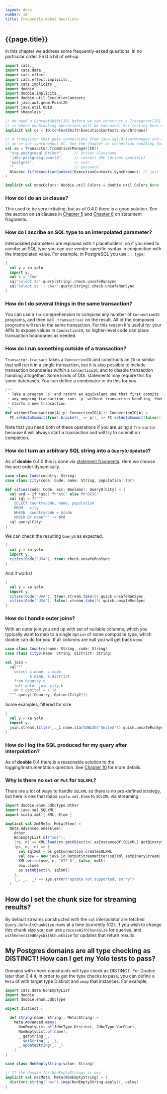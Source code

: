 ```yaml
---
layout: docs
number: 18
title: Frequently-Asked Questions
---
```


## {{page.title}}

In this chapter we address some frequently-asked questions, in no particular order. First a bit of set-up.

```scala mdoc:silent
import cats._
import cats.data._
import cats.effect._
import cats.effect.implicits._
import cats.implicits._
import doobie._
import doobie.implicits._
import doobie.util.ExecutionContexts
import java.awt.geom.Point2D
import java.util.UUID
import shapeless._

// We need a ContextShift[IO] before we can construct a Transactor[IO]. The passed ExecutionContext
// is where nonblocking operations will be executed. For testing here we're using a synchronous EC.
implicit val cs = IO.contextShift(ExecutionContexts.synchronous)

// A transactor that gets connections from java.sql.DriverManager and executes blocking operations
// on an our synchronous EC. See the chapter on connection handling for more info.
val xa = Transactor.fromDriverManager[IO](
  "org.postgresql.Driver",     // driver classname
  "jdbc:postgresql:world",     // connect URL (driver-specific)
  "postgres",                  // user
  "",                          // password
  Blocker.liftExecutionContext(ExecutionContexts.synchronous) // just for testing
)
```

```scala mdoc:invisible
implicit val mdocColors: doobie.util.Colors = doobie.util.Colors.None
```

### How do I do an `IN` clause?

This used to be very irritating, but as of 0.4.0 there is a good solution. See the section on `IN` clauses in [Chapter 5](05-Parameterized.html) and [Chapter 8](08-Fragments.html) on statement fragments.

### How do I ascribe an SQL type to an interpolated parameter?

Interpolated parameters are replaced with `?` placeholders, so if you need to ascribe an SQL type you can use vendor-specific syntax in conjunction with the interpolated value. For example, in PostgreSQL you use `:: type`:

```scala mdoc
{
  val y = xa.yolo
  import y._
  val s = "foo"
  sql"select $s".query[String].check.unsafeRunSync
  sql"select $s :: char".query[String].check.unsafeRunSync
}
```

### How do I do several things in the same transaction?

You can use a `for` comprehension to compose any number of `ConnectionIO` programs, and then call `.transact(xa)` on the result. All of the composed programs will run in the same transaction. For this reason it's useful for your APIs to expose values in `ConnectionIO`, so higher-level code can place transaction boundaries as needed.

### How do I run something outside of a transaction?

`Transactor.transact` takes a `ConnectionIO` and constructs an `IO` or similar that will run it in a single transaction, but it is also possible to include transaction boundaries *within* a `ConnectionIO`, and to disable transaction handling altogether. Some kinds of DDL statements may require this for some databases. You can define a combinator to do this for you.

```scala mdoc:silent
/**
 * Take a program `p` and return an equivalent one that first commits
 * any ongoing transaction, runs `p` without transaction handling, then
 * starts a new transaction.
 */
def withoutTransaction[A](p: ConnectionIO[A]): ConnectionIO[A] =
  FC.setAutoCommit(true).bracket(_ => p)(_ => FC.setAutoCommit(false))
```

Note that you need both of these operations if you are using a `Transactor` because it will always start a transaction and will try to commit on completion.


### How do I turn an arbitrary SQL string into a `Query0/Update0`?

As of **doobie** 0.4.0 this is done via [statement fragments](08-Fragments.html). Here we choose the sort order dynamically.

```scala mdoc:silent
case class Code(country: String)
case class City(code: Code, name: String, population: Int)

def cities(code: Code, asc: Boolean): Query0[City] = {
  val ord = if (asc) fr"ASC" else fr"DESC"
  val sql = fr"""
    SELECT countrycode, name, population
    FROM   city
    WHERE  countrycode = $code
    ORDER BY name""" ++ ord
  sql.query[City]
}
```

We can check the resulting `Query0` as expected.

```scala mdoc
{
  val y = xa.yolo
  import y._
  cities(Code("USA"), true).check.unsafeRunSync
}
```

And it works!

```scala mdoc
{
  val y = xa.yolo
  import y._
  cities(Code("USA"), true).stream.take(5).quick.unsafeRunSync
  cities(Code("USA"), false).stream.take(5).quick.unsafeRunSync
}
```

### How do I handle outer joins?

With an outer join you end up with set of nullable columns, which you typically want to map to a single `Option` of some composite type, which doobie can do for you. If all columns are null you will get back `None`.

```scala mdoc:silent
case class Country(name: String, code: String)
case class City2(name: String, district: String)

val join =
  sql"""
    select c.name, c.code,
           k.name, k.district
    from country c
    left outer join city k
    on c.capital = k.id
  """.query[(Country, Option[City2])]
```

Some examples, filtered for size.

```scala mdoc
{
  val y = xa.yolo
  import y._
  join.stream.filter(_._1.name.startsWith("United")).quick.unsafeRunSync
}
```

### How do I log the SQL produced for my query after interpolation?

As of **doobie** 0.4 there is a reasonable solution to the logging/instrumentation question. See [Chapter 10](10-Logging.html) for more details.

### Why is there no `Get` or `Put` for `SQLXML`?

There are a lot of ways to handle `SQLXML` so there is no pre-defined strategy, but here is one that maps `scala.xml.Elem` to `SQLXML` via streaming.

```scala mdoc:silent
import doobie.enum.JdbcType.Other
import java.sql.SQLXML
import scala.xml.{ XML, Elem }

implicit val XmlMeta: Meta[Elem] =
  Meta.Advanced.one[Elem](
    Other,
    NonEmptyList.of("xml"),
    (rs, n) => XML.load(rs.getObject(n).asInstanceOf[SQLXML].getBinaryStream),
    (ps, n,  e) => {
      val sqlXml = ps.getConnection.createSQLXML
      val osw = new java.io.OutputStreamWriter(sqlXml.setBinaryStream)
      XML.write(osw, e, "UTF-8", false, null)
      osw.close
      ps.setObject(n, sqlXml)
    },
    (_, _,  _) => sys.error("update not supported, sorry")
  )
```

## How do I set the chunk size for streaming results?

By default streams constructed with the `sql` interpolator are fetched `Query.DefaultChunkSize` rows at a time (currently 512). If you wish to change this chunk size you can use `processWithChunkSize` for queries, and `withGeneratedKeysWithChunkSize` for updates that return results.

## My Postgres domains are all type checking as DISTINCT! How can I get my Yolo tests to pass?

Domains with check constraints will type check as DISTINCT. For Doobie later than 0.4.4, in order to get the type checks to pass, you can define a `Meta` of with target type Distinct and `xmap` that instances. For example,

```scala mdoc:silent
import cats.data.NonEmptyList
import doobie._
import doobie.enum.JdbcType

object distinct {

  def string(name: String): Meta[String] =
    Meta.Advanced.many(
      NonEmptyList.of(JdbcType.Distinct, JdbcType.VarChar),
      NonEmptyList.of(name),
      _ getString _,
      _.setString(_, _),
      _.updateString(_, _)
    )
}

case class NonEmptyString(value: String)

// If the domain for NonEmptyStrings is nes
implicit val nesMeta: Meta[NonEmptyString] = {
  distinct.string("nes").imap(NonEmptyString.apply)(_.value)
}
```
